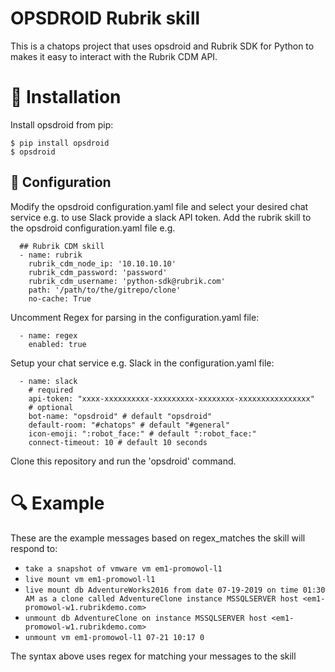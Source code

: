 # OPSDROID Rubrik skill

This is a chatops project that uses opsdroid and Rubrik SDK for Python to makes it easy to interact with the Rubrik CDM API.


# :hammer: Installation

Install opsdroid from pip:

```
$ pip install opsdroid
$ opsdroid
```

## :blue_book: Configuration
Modify the opsdroid configuration.yaml file and select your desired chat service e.g. to use Slack provide a slack API token.
Add the rubrik skill to the opsdroid configuration.yaml file e.g.
```
  ## Rubrik CDM skill
  - name: rubrik
    rubrik_cdm_node_ip: '10.10.10.10'
    rubrik_cdm_password: 'password'
    rubrik_cdm_username: 'python-sdk@rubrik.com'
    path: '/path/to/the/gitrepo/clone'
    no-cache: True
```
Uncomment Regex for parsing in the configuration.yaml file:
```
  - name: regex
    enabled: true
```
Setup your chat service e.g. Slack in the configuration.yaml file:
```
  - name: slack
    # required
    api-token: "xxxx-xxxxxxxxxx-xxxxxxxxx-xxxxxxxx-xxxxxxxxxxxxxxxx"
    # optional
    bot-name: "opsdroid" # default "opsdroid"
    default-room: "#chatops" # default "#general"
    icon-emoji: ":robot_face:" # default ":robot_face:"
    connect-timeout: 10 # default 10 seconds
```
Clone this repository and run the 'opsdroid' command. 

# :mag: Example

These are the example messages based on regex_matches the skill will respond to:

* `take a snapshot of vmware vm em1-promowol-l1`
* `live mount vm em1-promowol-l1`
* `live mount db AdventureWorks2016 from date 07-19-2019 on time 01:30 AM as a clone called AdventureClone instance MSSQLSERVER host <em1-promowol-w1.rubrikdemo.com>`
* `unmount db AdventureClone on instance MSSQLSERVER host <em1-promowol-w1.rubrikdemo.com>`
* `unmount vm em1-promowol-l1 07-21 10:17 0`

The syntax above uses regex for matching your messages to the skill
